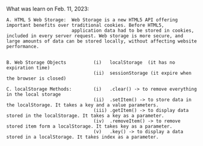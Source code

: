 What was learn on Feb. 11, 2023:

    A. HTML 5 Web Storage:  Web Storage is a new HTML5 API offering important benefits over traditional cookies. Before HTML5, 
                            application data had to be stored in cookies, included in every server request. Web storage is more secure, and large amounts of data can be stored locally, without affecting website performance.        
    
    
    B. Web Storage Objects          (i)   localStorage  (it has no expiration time)
                                    (ii)  sessionStorage (it expire when the browser is closed)

    C. localStorage Methods:        (i)   .clear() -> to remove everything in the local storage
                                    (ii)  .setItem() -> to store data in the localStorage. It takes a key and a value parameters.
                                    (iii) .getItem() -> to display data stored in the localStorage. It takes a key as a parameter.
                                    (iv)  .removeItem() -> to remove stored item form a localStorage. It takes key as a parameter.
                                    (v)   .key() -> to display a data stored in a localStorage. It takes index as a parameter.